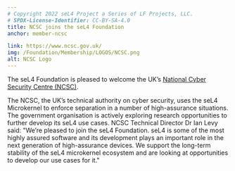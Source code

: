 ```yaml
---
# Copyright 2022 seL4 Project a Series of LF Projects, LLC.
# SPDX-License-Identifier: CC-BY-SA-4.0
title: NCSC joins the seL4 Foundation
anchor: member-ncsc

link: https://www.ncsc.gov.uk/
img: /Foundation/Membership/LOGOS/NCSC.png
alt: NCSC Logo
---
```


The seL4 Foundation is pleased to welcome the UK’s
[National Cyber Security Centre (NCSC)](https://www.ncsc.gov.uk).

The NCSC, the UK’s technical authority on cyber security, uses the seL4
Microkernel to enforce separation in a number of high-assurance situations. The
government organisation is actively exploring research opportunities to further
develop its seL4 use cases. NCSC Technical Director Dr Ian Levy said: "We’re
pleased to join the seL4 Foundation. seL4 is some of the most highly assured
software and its development plays an important role in the next generation of
high-assurance devices. We support the long-term stability of the seL4
microkernel ecosystem and are looking at opportunities to develop our use cases
for it."
